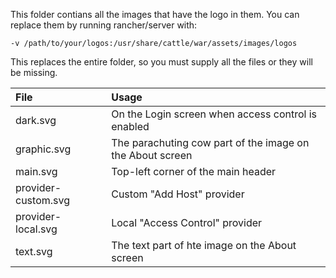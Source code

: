This folder contians all the images that have the logo in them.  You can replace them by running rancher/server with:

```-v /path/to/your/logos:/usr/share/cattle/war/assets/images/logos```

This replaces the entire folder, so you must supply all the files or they will be missing.

| File                | Usage                                                     |
|:--------------------|:----------------------------------------------------------|
| dark.svg            | On the Login screen when access control is enabled        |
| graphic.svg         | The parachuting cow part of the image on the About screen |
| main.svg            | Top-left corner of the main header                        |
| provider-custom.svg | Custom "Add Host" provider                                |
| provider-local.svg  | Local "Access Control" provider                           |
| text.svg            | The text part of hte image on the About screen            |
